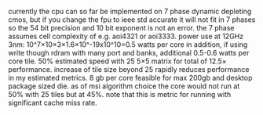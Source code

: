 currently the cpu can so far be implemented on 7 phase dynamic depleting cmos, but if you change the fpu to ieee std accurate it will not fit in 7 phases so the 54 bit precision and 10 bit exponent is not an error.
the 7 phase assumes cell complexity of e.g. aoi4321 or aoi3333.
power use at 12GHz 3nm:
10^7×10×3×1.6×10^-19x10^10=0.5 watts per core
in addition, if using write though rdram with many port and banks, additional 0.5-0.6 watts per core tile.
50% estimated speed with 25 5×5 matrix for total of 12.5× performance.
increase of tile size beyond 25 rapidly reduces performance in my estimated metrics.
8 gb per core feasible for max 200gb and desktop package sized die.
as of msi algorithm choice the core would not run at 50% with 25 tiles but at 45%. note that this is metric for running with significant cache miss rate.
